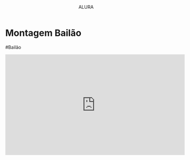 <head>
  <link rel="stylesheet" href="styles.css"
    </head>

<body>
  
<header>ALURA</header>

<h1>Montagem Bailão</h1>
</p>#Bailão</p>


<iframe width="560" height="315" src="https://www.youtube.com/embed/B9KFb_fmvV8?si=uOJ-mo7GocSnVyVX" title="YouTube video player" frameborder="0" allow="accelerometer; autoplay; clipboard-write; encrypted-media; gyroscope; picture-in-picture; web-share" referrerpolicy="strict-origin-when-cross-origin" allowfullscreen></iframe>


<body>

